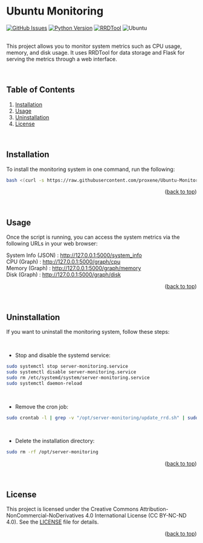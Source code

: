 <a id="readme-top"></a>


# Ubuntu Monitoring

[![GitHub Issues](https://img.shields.io/github/issues/proxene/Ubuntu-Monitoring.svg?style=for-the-badge)](https://github.com/proxene/Ubuntu-Monitoring/issues)
[![Python Version](https://img.shields.io/badge/Python-3.x-blue.svg?style=for-the-badge)](https://www.python.org/)
[![RRDTool](https://img.shields.io/badge/RRDTool-1.8.0-green.svg?style=for-the-badge)](https://oss.oetiker.ch/rrdtool/)
![Ubuntu](https://img.shields.io/badge/Ubuntu-E95420?style=for-the-badge&logo=Ubuntu&logoColor=white)<br /><br />

This project allows you to monitor system metrics such as CPU usage, memory, and disk usage. It uses RRDTool for data storage and Flask for serving the metrics through a web interface.

<br />

## Table of Contents

1. [Installation](#installation)
2. [Usage](#usage)
3. [Uninstallation](#uninstallation)
4. [License](#license)

<br />

## Installation

To install the monitoring system in one command, run the following:

```bash
bash <(curl -s https://raw.githubusercontent.com/proxene/Ubuntu-Monitoring/main/setup.sh || wget -qO - https://raw.githubusercontent.com/proxene/Ubuntu-Monitoring/main/setup.sh)
```

<p align="right">(<a href="#readme-top">back to top</a>)</p>

<br />

## Usage

Once the script is running, you can access the system metrics via the following URLs in your web browser:

System Info (JSON) : http://127.0.0.1:5000/system_info<br />
CPU (Graph) : http://127.0.0.1:5000/graph/cpu<br />
Memory (Graph) : http://127.0.0.1:5000/graph/memory<br />
Disk (Graph) : http://127.0.0.1:5000/graph/disk

<p align="right">(<a href="#readme-top">back to top</a>)</p>

<br />

## Uninstallation
If you want to uninstall the monitoring system, follow these steps:

  <br />

  * Stop and disable the systemd service:
  
  ```bash
  sudo systemctl stop server-monitoring.service
  sudo systemctl disable server-monitoring.service
  sudo rm /etc/systemd/system/server-monitoring.service
  sudo systemctl daemon-reload
  ```

  <br />

  * Remove the cron job:

  ```bash
  sudo crontab -l | grep -v "/opt/server-monitoring/update_rrd.sh" | sudo crontab -
  ```
  
  <br />

  * Delete the installation directory:

  ```bash
  sudo rm -rf /opt/server-monitoring
  ```

<p align="right">(<a href="#readme-top">back to top</a>)</p>

<br />

## License

This project is licensed under the Creative Commons Attribution-NonCommercial-NoDerivatives 4.0 International License (CC BY-NC-ND 4.0). See the [LICENSE](https://github.com/proxene/Ubuntu-Monitoring/tree/main?tab=License-1-ov-file) file for details.

<p align="right">(<a href="#readme-top">back to top</a>)</p>
